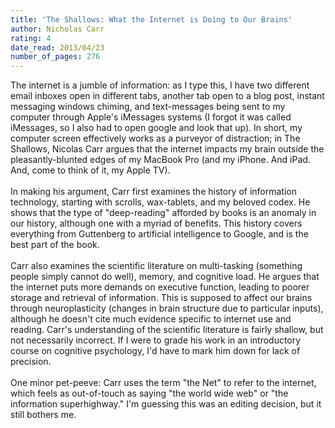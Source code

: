 ```yaml
---
title: 'The Shallows: What the Internet is Doing to Our Brains'
author: Nicholas Carr
rating: 4
date_read: 2013/04/23
number_of_pages: 276
---
```


The internet is a jumble of information: as I type this, I have two different email inboxes open in different tabs, another tab open to a blog post, instant messaging windows chiming, and text-messages being sent to my computer through Apple's iMessages systems (I forgot it was called iMessages, so I also had to open google and look that up). In short, my computer screen effectively works as a purveyor of distraction; in The Shallows, Nicolas Carr argues that the internet impacts my brain outside the pleasantly-blunted edges of my MacBook Pro (and my iPhone. And iPad. And, come to think of it, my Apple TV).<br/><br/>In making his argument, Carr first examines the history of information technology, starting with scrolls, wax-tablets, and my beloved codex. He shows that the type of "deep-reading" afforded by books is an anomaly in our history, although one with a myriad of benefits. This history covers everything from Guttenberg to artificial intelligence to Google, and is the best part of the book.<br/><br/>Carr also examines the scientific literature on multi-tasking (something people simply cannot do well), memory, and cognitive load. He argues that the internet puts more demands on executive function, leading to poorer storage and retrieval of information. This is supposed to affect our brains through neuroplasticity (changes in brain structure due to particular inputs), although he doesn't cite much evidence specific to internet use and reading. Carr's understanding of the scientific literature is fairly shallow, but not necessarily incorrect. If I were to grade his work in an introductory course on cognitive psychology, I'd have to mark him down for lack of precision.<br/><br/>One minor pet-peeve: Carr uses the term "the Net" to refer to the internet, which feels as out-of-touch as saying "the world wide web" or "the information superhighway." I'm guessing this was an editing decision, but it still bothers me.